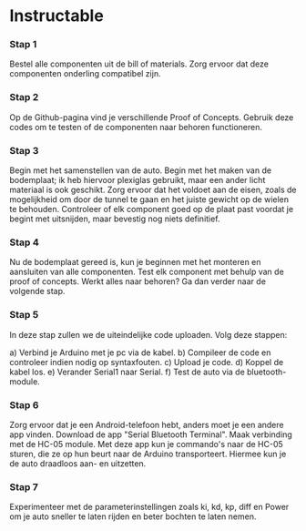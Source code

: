 # Instructable
 

### Stap 1
Bestel alle componenten uit de bill of materials. Zorg ervoor dat deze componenten onderling compatibel zijn.

### Stap 2
Op de Github-pagina vind je verschillende Proof of Concepts. Gebruik deze codes om te testen of de componenten naar behoren functioneren.

### Stap 3
Begin met het samenstellen van de auto. Begin met het maken van de bodemplaat; ik heb hiervoor plexiglas gebruikt, maar een ander licht materiaal is ook geschikt. Zorg ervoor dat het voldoet aan de eisen, zoals de mogelijkheid om door de tunnel te gaan en het juiste gewicht op de wielen te behouden. Controleer of elk component goed op de plaat past voordat je begint met uitsnijden, maar bevestig nog niets definitief.

### Stap 4
Nu de bodemplaat gereed is, kun je beginnen met het monteren en aansluiten van alle componenten. Test elk component met behulp van de proof of concepts. Werkt alles naar behoren? Ga dan verder naar de volgende stap.

### Stap 5
In deze stap zullen we de uiteindelijke code uploaden. Volg deze stappen:

a) Verbind je Arduino met je pc via de kabel.
b) Compileer de code en controleer indien nodig op syntaxfouten.
c) Upload je code.
d) Koppel de kabel los.
e) Verander Serial1 naar Serial.
f) Test de auto via de bluetooth-module.

### Stap 6
Zorg ervoor dat je een Android-telefoon hebt, anders moet je een andere app vinden. Download de app "Serial Bluetooth Terminal". Maak verbinding met de HC-05 module. Met deze app kun je commando's naar de HC-05 sturen, die ze op hun beurt naar de Arduino transporteert. Hiermee kun je de auto draadloos aan- en uitzetten.

### Stap 7
Experimenteer met de parameterinstellingen zoals ki, kd, kp, diff en Power om je auto sneller te laten rijden en beter bochten te laten nemen.





